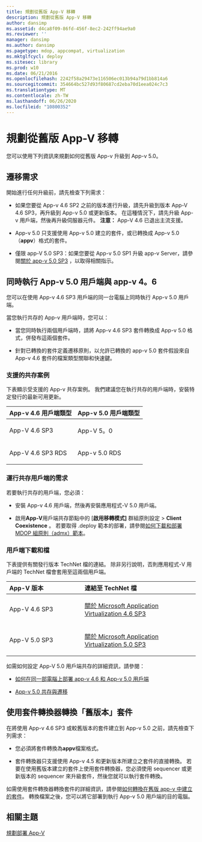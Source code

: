 ```yaml
---
title: 規劃從舊版 App-V 移轉
description: 規劃從舊版 App-V 移轉
author: dansimp
ms.assetid: d4ca8f09-86fd-456f-8ec2-242ff94ae9a0
ms.reviewer: ''
manager: dansimp
ms.author: dansimp
ms.pagetype: mdop, appcompat, virtualization
ms.mktglfcycl: deploy
ms.sitesec: library
ms.prod: w10
ms.date: 06/21/2016
ms.openlocfilehash: 2242f58a29473e116506ec013b94a79d1bb814a6
ms.sourcegitcommit: 354664bc527d93f80687cd2eba70d1eea024c7c3
ms.translationtype: MT
ms.contentlocale: zh-TW
ms.lasthandoff: 06/26/2020
ms.locfileid: "10800352"
---
```

# 規劃從舊版 App-V 移轉


您可以使用下列資訊來規劃如何從舊版 App-v 升級到 App-v 5.0。

## 遷移需求


開始進行任何升級前，請先檢查下列需求：

-   如果您要從 App-v 4.6 SP2 之前的版本進行升級，請先升級到版本 App-V 4.6 SP3，再升級到 App-v 5.0 或更新版本。 在這種情況下，請先升級 App-v 用戶端，然後再升級伺服器元件。
**注意：** App-V 4.6 已退出主流支援。

-   App-v 5.0 只支援使用 App-v 5.0 建立的套件，或已轉換成 App-v 5.0 （**appv**）格式的套件。

-   僅限 app-V 5.0 SP3：如果您要從 App-v 5.0 SP1 升級 app-v Server，請參閱[關於 app-v 5.0 SP3](about-app-v-50-sp3.md#bkmk-migrate-to-50sp3) ，以取得相關指示。

## 同時執行 App-v 5.0 用戶端與 app-v 4。6


您可以在使用 App-v 4.6 SP3 用戶端的同一台電腦上同時執行 App-v 5.0 用戶端。

當您執行共存的 App-v 用戶端時，您可以：

-   當您同時執行兩個用戶端時，請將 App-v 4.6 SP3 套件轉換成 App-v 5.0 格式，併發布這兩個套件。

-   針對已轉換的套件定義遷移原則，以允許已轉換的 app-v 5.0 套件假設來自 App-v 4.6 套件的檔案類型關聯和快速鍵。

### 支援的共存案例

下表顯示受支援的 App-v 共存案例。 我們建議您在執行共存的用戶端時，安裝特定發行的最新可用更新。

<table>
<colgroup>
<col width="50%" />
<col width="50%" />
</colgroup>
<thead>
<tr class="header">
<th align="left">App-v 4.6 用戶端類型</th>
<th align="left">App-v 5.0 用戶端類型</th>
</tr>
</thead>
<tbody>
<tr class="odd">
<td align="left"><p>App-V 4.6 SP3</p></td>
<td align="left"><p>App-V 5。0</p></td>
</tr>
<tr class="even">
<td align="left"><p>App-V 4.6 SP3 RDS</p></td>
<td align="left"><p>App-v 5.0 RDS</p></td>
</tr>
</tbody>
</table>

 

### 運行共存用戶端的需求

若要執行共存的用戶端，您必須：

-   安裝 App-v 4.6 用戶端，然後再安裝應用程式-V 5.0 用戶端。

-   啟用**App-V**用戶端共存節點中的 [**啟用移轉模式]** 群組原則設定 &gt; **Client Coexistence** 。 若要取得 .deploy 範本的部署，請參閱[如何下載和部署 MDOP 組原則（admx）範本](https://technet.microsoft.com/library/dn659707.aspx)。

### 用戶端下載和檔

下表提供有關發行版本 TechNet 檔的連結。 除非另行說明，否則應用程式-V 用戶端的 TechNet 檔會套用至這兩個用戶端。

<table>
<colgroup>
<col width="33%" />
<col width="50%" />
</colgroup>
<thead>
<tr class="header">
<th align="left">App-V 版本</th>
<th align="left">連結至 TechNet 檔</th>
</tr>
</thead>
<tbody>
<tr class="odd">
<td align="left"><p>App-V 4.6 SP3</p></td>
<td align="left"><p><a href="https://technet.microsoft.com/library/dn511019.aspx" data-raw-source="[About Microsoft Application Virtualization 4.6 SP3](https://technet.microsoft.com/library/dn511019.aspx)">關於 Microsoft Application Virtualization 4.6 SP3</a></p></td>
</tr>
<tr class="even">
<td align="left"><p>App-V 5.0 SP3</p></td>
<td align="left"><p><a href="about-app-v-50-sp3.md" data-raw-source="[About Microsoft Application Virtualization 5.0 SP3](about-app-v-50-sp3.md)">關於 Microsoft Application Virtualization 5.0 SP3</a></p></td>
</tr>
</tbody>
</table>

 

如需如何設定 App-V 5.0 用戶端共存的詳細資訊，請參閱：

-   [如何在同一部電腦上部署 app-v 4.6 和 App-v 5.0 用戶端](how-to-deploy-the-app-v-46-and-the-app-v--50-client-on-the-same-computer.md)

-   [App-v 5.0 共存與遷移](https://technet.microsoft.com/windows/jj835811.aspx)

## <a href="" id="converting--previous-version--packages-using-the-package-converter-"></a>使用套件轉換器轉換「舊版本」套件


在將使用 App-v 4.6 SP3 或較舊版本的套件建立到 App-v 5.0 之前，請先檢查下列需求：

-   您必須將套件轉換為**appv**檔案格式。

-   套件轉換器只支援使用 App-v 4.5 和更新版本所建立之套件的直接轉換。 若要在使用舊版本建立的套件上使用套件轉換器，您必須使用 sequencer 或更新版本的 sequencer 來升級套件，然後您就可以執行套件轉換。

如需使用套件轉換器轉換套件的詳細資訊，請參閱[如何轉換在舊版 app-v 中建立的套件](how-to-convert-a-package-created-in-a-previous-version-of-app-v.md)。 轉換檔案之後，您可以將它部署到執行 App-v 5.0 用戶端的目的電腦。






## 相關主題


[規劃部署 App-V](planning-to-deploy-app-v.md)

 

 





